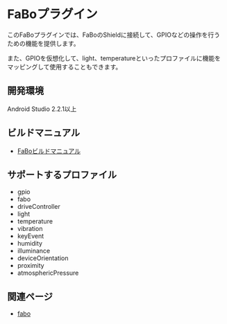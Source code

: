 # FaBoプラグイン

このFaBoプラグインでは、FaBoのShieldに接続して、GPIOなどの操作を行うための機能を提供します。

また、GPIOを仮想化して、light、temperatureといったプロファイルに機能をマッピングして使用することもできます。

## 開発環境
Android Studio 2.2.1以上

## ビルドマニュアル
- [FaBoビルドマニュアル](https://github.com/DeviceConnect/DeviceConnect-Android/wiki/FaBo-Build)

## サポートするプロファイル

* gpio
* fabo
* driveController
* light
* temperature
* vibration
* keyEvent
* humidity
* illuminance
* deviceOrientation
* proximity
* atmosphericPressure

## 関連ページ
- [fabo](http://fabo.io/)
